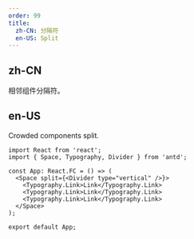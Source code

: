```yaml
---
order: 99
title:
  zh-CN: 分隔符
  en-US: Split
---
```


## zh-CN

相邻组件分隔符。

## en-US

Crowded components split.

```tsx
import React from 'react';
import { Space, Typography, Divider } from 'antd';

const App: React.FC = () => (
  <Space split={<Divider type="vertical" />}>
    <Typography.Link>Link</Typography.Link>
    <Typography.Link>Link</Typography.Link>
    <Typography.Link>Link</Typography.Link>
  </Space>
);

export default App;
```
